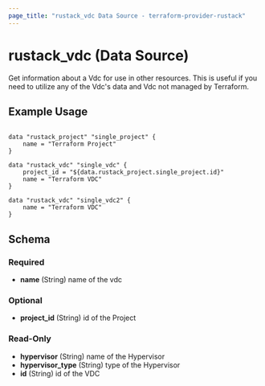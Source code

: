 ```yaml
---
page_title: "rustack_vdc Data Source - terraform-provider-rustack"
---
```

# rustack_vdc (Data Source)

Get information about a Vdc for use in other resources. 
This is useful if you need to utilize any of the Vdc's data and Vdc not managed by Terraform.

## Example Usage

```hcl

data "rustack_project" "single_project" {
    name = "Terraform Project"
}

data "rustack_vdc" "single_vdc" {
    project_id = "${data.rustack_project.single_project.id}"
    name = "Terraform VDC"
}

data "rustack_vdc" "single_vdc2" {
    name = "Terraform VDC"
}

```

## Schema

### Required

- **name** (String) name of the vdc

### Optional

- **project_id** (String) id of the Project

### Read-Only

- **hypervisor** (String) name of the Hypervisor
- **hypervisor_type** (String) type of the Hypervisor
- **id** (String) id of the VDC
